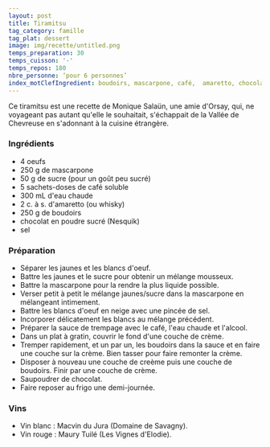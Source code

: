 ```yaml
---
layout: post
title: Tiramitsu
tag_category: famille
tag_plat: dessert
image: img/recette/untitled.png
temps_preparation: 30
temps_cuisson: '-'
temps_repos: 180
nbre_personne: ‘pour 6 personnes’
index_motClefIngredient: boudoirs, mascarpone, café,  amaretto, chocolat
---
```

Ce tiramitsu est une recette de Monique Salaün, une amie d'Orsay, qui, ne voyageant pas autant qu'elle le souhaitait, s'échappait de la Vallée de Chevreuse en s'adonnant à la cuisine étrangère.

### Ingrédients
* 4 oeufs
* 250 g de mascarpone
* 50 g de sucre (pour un goût peu sucré)
* 5 sachets-doses de café soluble
* 300 mL d'eau chaude
* 2 c. à s. d'amaretto (ou whisky)
*  250 g de boudoirs
* chocolat en poudre sucré (Nesquik)
* sel


### Préparation
* Séparer les jaunes et les blancs d'oeuf.
* Battre les jaunes et le sucre pour obtenir un mélange mousseux.
* Battre la mascarpone pour la rendre la plus liquide possible.
* Verser petit à petit le mélange jaunes/sucre dans la mascarpone en mélangeant intimement.
* Battre les blancs d'oeuf en neige avec une pincée de sel.
* Incorporer délicatement les blancs au mélange précédent.
* Préparer la sauce de trempage avec le café, l'eau chaude et l'alcool.
* Dans un plat à gratin, couvrir le fond d'une couche de crème.
* Tremper rapidement, et un par un, les boudoirs dans la sauce et en faire une couche sur la crème. Bien tasser pour faire remonter la crème.
* Disposer à nouveau une couche de creème puis une couche de boudoirs. Finir par une couche de crème.
* Saupoudrer de chocolat.
* Faire reposer au frigo une demi-journée.    


### Vins
* Vin blanc : Macvin du Jura (Domaine de Savagny).
* Vin rouge : Maury Tuilé	(Les Vignes d'Elodie).
